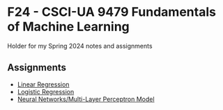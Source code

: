 # F24 - CSCI-UA 9479 Fundamentals of Machine Learning

Holder for my Spring 2024 notes and assignments

## Assignments

* [Linear Regression](Lab1_linear_regression_Shrey_Kharbanda.ipynb)
* [Logistic Regression](Lab2-titanic.ipynb)
* [Neural Networks/Multi-Layer Perceptron Model](tp_mlp_student2_shrey_s24.ipynb)

